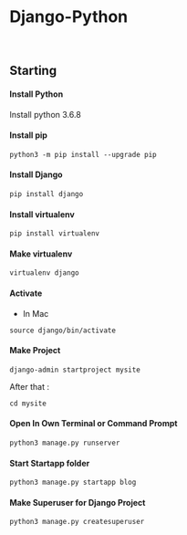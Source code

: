 # Django-Python
<br>

## Starting 

#### Install Python 

Install python 3.6.8

#### Install pip

```terminal
python3 -m pip install --upgrade pip
```

#### Install Django

```terminal
pip install django
```

#### Install virtualenv

```terminal
pip install virtualenv
```

#### Make virtualenv

```terminal
virtualenv django
```

#### Activate 

* In Mac
  
```terminal
source django/bin/activate
```

#### Make Project

```terminal
django-admin startproject mysite
```
After that :

```terminal
cd mysite
```

#### Open In Own Terminal or Command Prompt

```terminal
python3 manage.py runserver
```

#### Start Startapp folder

```terminal
python3 manage.py startapp blog
```

#### Make Superuser for Django Project

```terminal
python3 manage.py createsuperuser
```

